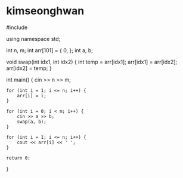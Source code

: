 # kimseonghwan

#include <iostream>

using namespace std;

int n, m;
int arr[101] = { 0, };
int a, b;

void swap(int idx1, int idx2) {
    int temp = arr[idx1];
    arr[idx1] = arr[idx2];
    arr[idx2] = temp;
}

int main() {
    cin >> n >> m;

    for (int i = 1; i <= n; i++) {
        arr[i] = i;
    }

    for (int i = 0; i < m; i++) {
        cin >> a >> b;
        swap(a, b);
    }

    for (int i = 1; i <= n; i++) {
        cout << arr[i] << ' ';
    }

    return 0;
}
